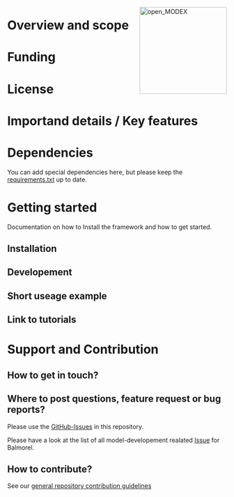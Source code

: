 <a href="https://reiner-lemoine-institut.de/open_modex/"><img align="right" width="200" height="200" src="https://avatars2.githubusercontent.com/u/47811754?s=200&v=4" alt="open_MODEX"></a>


# Overview and scope

# Funding

# License

# Importand details / Key features

# Dependencies
You can add special dependencies here, but please keep the [requirements.txt]() up to date.

# Getting started
Documentation on how to Install the framework and how to get started.

## Installation

## Developement

## Short useage example 

## Link to tutorials

# Support and Contribution

## How to get in touch? 

## Where to post questions, feature request or bug reports?
Please use the [GitHub-Issues](https://github.com/open-modex/models/issues/new/choose) in this repository.

Please have a look at the list of all model-developement realated
[Issue](https://github.com/open-modex/models/issues?q=is%3Aopen+label%3Abalmorel+label%3Amodel-dev-docs+) for Balmorel. 

## How to contribute?
See our [general repository contribution guidelines](https://github.com/open-modex/models/blob/develop/CONTRIBUTING.md)

